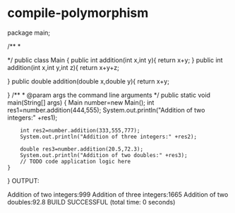 # compile-polymorphism
package main;


/**
 *

 */
public class Main {
    public int addition(int x,int y){
        return x+y;
    }
public int addition(int x,int y,int z){
    return x+y+z;
    
}
public double addition(double x,double y){
    return x+y;
    
}
    /**
     * @param args the command line arguments
     */
    public static void main(String[] args) {
        Main number=new Main();
        int res1=number.addition(444,555);
        System.out.println("Addition of two integers:" +res1);
        
        int res2=number.addition(333,555,777);
        System.out.println("Addition of three integers:" +res2);
        
        double res3=number.addition(20.5,72.3);
        System.out.println("Addition of two doubles:" +res3);
        // TODO code application logic here
    }
    
}
OUTPUT:




Addition of two integers:999
Addition of three integers:1665
Addition of two doubles:92.8
BUILD SUCCESSFUL (total time: 0 seconds)







